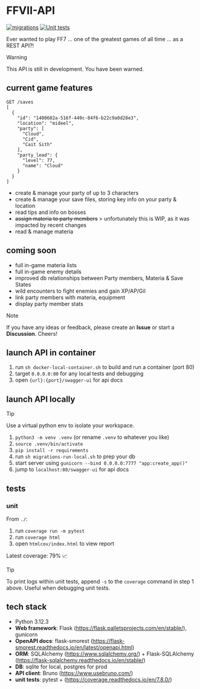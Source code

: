 # FFVII-API

[![migrations](https://github.com/alexandlazaris/FFVII-API/actions/workflows/manual-trigger.yml/badge.svg)](https://github.com/alexandlazaris/FFVII-API/actions/workflows/manual-trigger.yml) 
[![Unit tests](https://github.com/alexandlazaris/FFVII-API/actions/workflows/unit-tests.yml/badge.svg)](https://github.com/alexandlazaris/FFVII-API/actions/workflows/unit-tests.yml)

Ever wanted to play FF7 ... one of the greatest games of all time ... as a REST API?! 

> [!WARNING]  
> This API is still in development. You have been warned.

## current game features

```
GET /saves
[
  {
    "id": "1400602a-516f-449c-84f6-b22c9a0d28e3",
    "location": "mideel",
    "party": [
      "Cloud",
      "Cid",
      "Cait Sith"
    ],
    "party_lead": {
      "level": 77,
      "name": "Cloud"
    }
  }
]
```

- create & manage your party of up to 3 characters
- create & manage your save files, storing key info on your party & location
- read tips and info on bosses
- ~~assign materia to party members~~ > unfortunately this is WIP, as it was impacted by recent changes
- read & manage materia

## coming soon

- full in-game materia lists
- full in-game enemy details
- improved db relationships between Party members, Materia & Save States 
- wild encounters to fight enemies and gain XP/AP/Gil
- link party members with materia, equipment
- display party member stats

> [!NOTE]  
> If you have any ideas or feedback, please create an **Issue** or start a **Discussion**. Cheers!

## launch API in container

1. run `sh docker-local-container.sh` to build and run a container (port 80)
2. target `0.0.0.0:80` for any local tests and debugging
3. open `{url}:{port}/swagger-ui` for api docs

## launch API locally

> [!TIP]  
> Use a virtual python env to isolate your workspace. 

1. `python3 -m venv .venv` (or rename `.venv` to whatever you like)
2. `source .venv/bin/activate`
3. `pip install -r requirements`
2. run `sh migrations-run-local.sh` to prep your db 
3. start server using `gunicorn --bind 0.0.0.0:7777 "app:create_app()"`
4. jump to `localhost:80/swagger-ui` for api docs

## tests

### unit

From `./`:

1. run `coverage run -m pytest`
2. run `coverage html`
3. open `htmlcov/index.html` to view report

Latest coverage: 79% :chart_with_upwards_trend:

> [!TIP]  
> To print logs within unit tests, append `-s` to the `coverage` command in step 1 above. Useful when debugging unit tests.

## tech stack

- Python 3.12.3
- **Web framework**: Flask (https://flask.palletsprojects.com/en/stable/), gunicorn
- **OpenAPI docs**: flask-smorest (https://flask-smorest.readthedocs.io/en/latest/openapi.html)
- **ORM**: SQLAlchemy (https://www.sqlalchemy.org/) + Flask-SQLAlchemy (https://flask-sqlalchemy.readthedocs.io/en/stable/)
- **DB**: sqlite for local, postgres for prod
- **API client**: Bruno (https://www.usebruno.com/)
- **unit tests**: pytest + (https://coverage.readthedocs.io/en/7.8.0/)
